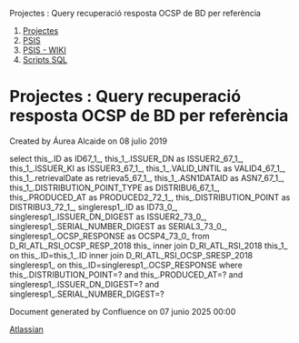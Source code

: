 Projectes : Query recuperació resposta OCSP de BD per referència  

1.  [Projectes](index.md)
2.  [PSIS](PSIS_24215797.md)
3.  [PSIS - WIKI](PSIS---WIKI_24215598.md)
4.  [Scripts SQL](Scripts-SQL_24215612.md)

Projectes : Query recuperació resposta OCSP de BD per referència
================================================================

Created by Áurea Alcaide on 08 julio 2019

select this\_.ID as ID67\_1\_, 
this\_1\_.ISSUER\_DN as ISSUER2\_67\_1\_, 
this\_1\_.ISSUER\_KI as ISSUER3\_67\_1\_, 
this\_1\_.VALID\_UNTIL as VALID4\_67\_1\_, 
this\_1\_.retrievalDate as retrieva5\_67\_1\_, 
this\_1\_.ASN1DATAID as ASN7\_67\_1\_, 
this\_1\_.DISTRIBUTION\_POINT\_TYPE as DISTRIBU6\_67\_1\_, 
this\_.PRODUCED\_AT as PRODUCED2\_72\_1\_, 
this\_.DISTRIBUTION\_POINT as DISTRIBU3\_72\_1\_, 
singleresp1\_.ID as ID73\_0\_, 
singleresp1\_.ISSUER\_DN\_DIGEST as ISSUER2\_73\_0\_, 
singleresp1\_.SERIAL\_NUMBER\_DIGEST as SERIAL3\_73\_0\_, 
singleresp1\_.OCSP\_RESPONSE as OCSP4\_73\_0\_ 
from D\_RI\_ATL\_RSI\_OCSP\_RESP\_2018 this\_ 
inner join D\_RI\_ATL\_RSI\_2018 this\_1\_ 
on this\_.ID=this\_1\_.ID 
inner join D\_RI\_ATL\_RSI\_OCSP\_SRESP\_2018 singleresp1\_ 
on this\_.ID=singleresp1\_.OCSP\_RESPONSE 
where this\_.DISTRIBUTION\_POINT=? 
and this\_.PRODUCED\_AT=? 
and singleresp1\_.ISSUER\_DN\_DIGEST=? 
and singleresp1\_.SERIAL\_NUMBER\_DIGEST=?

  

Document generated by Confluence on 07 junio 2025 00:00

[Atlassian](http://www.atlassian.com/)